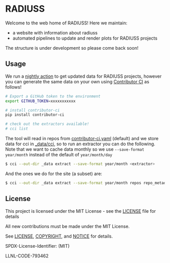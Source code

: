 # RADIUSS 

Welcome to the web home of RADIUSS! Here we maintain:

- a website with information about radiuss
- automated pipelines to update and render plots for RADIUSS projects

The structure is under development so please come back soon!

## Usage

We run a [nightly action](.github/workflows/update-data.yaml) to get updated data
for RADIUSS projects, however you can generate the same data on your own using
[Contributor CI](https://contributor-ci.readthedocs.io/en/latest/getting_started/user-guide.html) as follows!

```bash
# Export a GitHub token to the environment
export GITHUB_TOKEN=xxxxxxxxxxx

# install contributor-ci
pip install contributor-ci

# check out the extractors available!
# cci list
```

The tool will read in repos from [contributor-ci.yaml](contributor-ci.yaml) (default) and we store data for cci in [_data/cci](_data/cci),
so to run an extractor you can do the following. Note that we want to cache data monthly so we use `--save-format year/month` instead of the
default of `year/month/day`

```bash
$ cci --out-dir _data extract --save-format year/month <extractor>
```

And the ones we do for the site (a subset) are:

```bash
$ cci --out-dir _data extract --save-format year/month repos repo_metadata topics languages releases stars activity_commits activity_lines
```


## License

This project is licensed under the MIT License - see the [LICENSE](LICENSE)
file for details

All new contributions must be made under the MIT License.

See [LICENSE](https://github.com/LLNL/radiuss-ci/blob/master/LICENSE),
[COPYRIGHT](https://github.com/LLNL/radiuss-ci/blob/master/COPYRIGHT), and
[NOTICE](https://github.com/LLNL/radiuss-ci/blob/master/NOTICE) for details.

SPDX-License-Identifier: (MIT)

LLNL-CODE-793462
